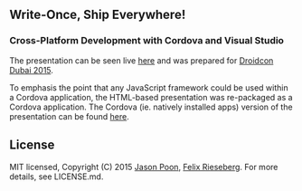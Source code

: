 ## Write-Once, Ship Everywhere! 
### Cross-Platform Development with Cordova and Visual Studio

The presentation can be seen live [here](http://jpoon.github.io/Cordova-Reveal/) and was prepared for  [Droidcon Dubai 2015](http://www.droidcon.ae/). 

To emphasis the point that any JavaScript framework could be used within a Cordova application, the HTML-based presentation was re-packaged as a Cordova application. The Cordova (ie. natively installed apps) version of the presentation can be found [here](https://github.com/jpoon/Cordova-Reveal-App).


## License
MIT licensed, Copyright (C) 2015 [Jason Poon](http://www.jasonpoon.ca), [Felix Rieseberg](http://www.felixrieseberg.com). For more details, see LICENSE.md.

